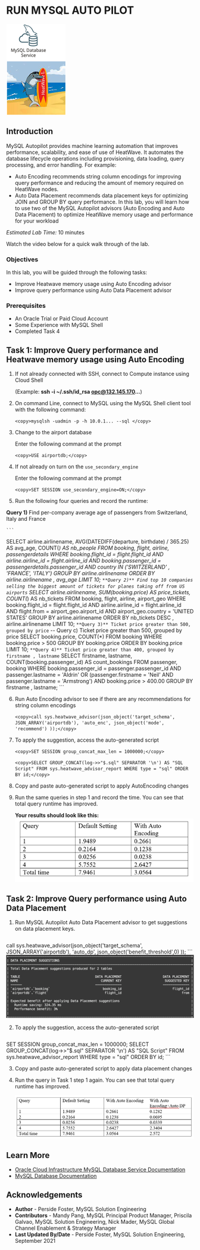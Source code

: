 # RUN MYSQL AUTO PILOT
![INTRO](./images/00_mds_heatwave_2.png " ") 


## Introduction

MySQL Autopilot provides machine learning automation that improves performance, scalability, and ease of use of HeatWave. It automates the database lifecycle operations including provisioning, data loading, query processing, and error handling. For example:
- Auto Encoding recommends string column encodings for improving query performance and reducing the amount of memory required on HeatWave nodes.
- Auto Data Placement recommends data placement keys for optimizing JOIN and GROUP BY query performance.
In this lab, you will learn how to use two of the MySQL Autopilot advisors (Auto Encoding and Auto Data Placement) to optimize HeatWave memory usage and performance for your workload


_Estimated Lab Time:_ 10 minutes

Watch the video below for a quick walk through of the lab.

[](youtube:aC2R0qI1Dx8)

### Objectives

In this lab, you will be guided through the following tasks:

- Improve Heatwave memory usage using Auto Encoding advisor
- Improve query performance using Auto Data Placement advisor



### Prerequisites

- An Oracle Trial or Paid Cloud Account
- Some Experience with MySQL Shell
- Completed Task 4


## Task 1: Improve Query performance and Heatwave memory usage using Auto Encoding

1. If not already connected with SSH, connect to Compute instance using Cloud Shell

    (Example: **ssh -i ~/.ssh/id_rsa opc@132.145.170...**) 

2. On command Line, connect to MySQL using the MySQL Shell client tool with the following command:

    ```
    <copy>mysqlsh -uadmin -p -h 10.0.1... --sql </copy>
    ```
3.	Change to the airport database   

    Enter the following command at the prompt
    ```
    <copy>USE airportdb;</copy>
    ```

4. If not already on turn on  the `use_secondary_engine` 

    Enter the following command at the prompt
     ```
    <copy>SET SESSION use_secondary_engine=ON;</copy>
    ```
  
5.	Run the following four queries and record the runtime:

 **Query 1)** Find per-company average age of passengers from Switzerland, Italy and France

    ```
<copy>SELECT 
    airline.airlinename,
    AVG(DATEDIFF(departure, birthdate) / 365.25) AS avg_age,
    COUNT(*) AS nb_people
FROM
    booking,
    flight,
    airline,
    passengerdetails
WHERE
    booking.flight_id = flight.flight_id
        AND airline.airline_id = flight.airline_id
        AND booking.passenger_id = passengerdetails.passenger_id
        AND country IN ('SWITZERLAND' , 'FRANCE', 'ITALY')
GROUP BY airline.airlinename
ORDER BY airline.airlinename , avg_age
LIMIT 10;
</copy>
    ```
**Query 2)** Find top 10 companies selling the biggest amount of tickets for planes taking off from US airports
    ```
<copy>SELECT 
    airline.airlinename,
    SUM(booking.price) AS price_tickets,
    COUNT(*) AS nb_tickets
FROM
    booking,
    flight,
    airline,
    airport_geo
WHERE
    booking.flight_id = flight.flight_id
        AND airline.airline_id = flight.airline_id
        AND flight.from = airport_geo.airport_id
        AND airport_geo.country = 'UNITED STATES'
GROUP BY airline.airlinename
ORDER BY nb_tickets DESC , airline.airlinename
LIMIT 10;
</copy>
    ```
**Query 3)** Ticket price greater than 500, grouped by price
    ```
    <copy> -- Query c) Ticket price greater than 500, grouped by price
SELECT 
    booking.price, COUNT(*)
FROM
    booking
WHERE
    booking.price > 500
GROUP BY booking.price
ORDER BY booking.price
LIMIT 10; </copy>
    ```
**Query 4)** Ticket price greater than 400, grouped by firstname , lastname
    ```
<copy>SELECT 
    firstname,
    lastname,
    COUNT(booking.passenger_id) AS count_bookings
FROM
    passenger,
    booking
WHERE
    booking.passenger_id = passenger.passenger_id
        AND passenger.lastname = 'Aldrin'
        OR (passenger.firstname = 'Neil'
        AND passenger.lastname = 'Armstrong')
        AND booking.price > 400.00
GROUP BY firstname , lastname;
</copy>
    ```

6. Run Auto Encoding advisor to see if there are any recommendations for string column encodings

    ```
    <copy>call sys.heatwave_advisor(json_object('target_schema', JSON_ARRAY('airportdb'), 'auto_enc', json_object('mode', 'recommend') ));</copy>
    ```
7.	To apply the suggestion, access the auto-generated script

    ```
    <copy>SET SESSION group_concat_max_len = 1000000;</copy>
    ```
    ```
    <copy>SELECT GROUP_CONCAT(log->>"$.sql" SEPARATOR '\n') AS "SQL Script" FROM sys.heatwave_advisor_report WHERE type = "sql" ORDER BY id;</copy>
    ```
8.	Copy and paste auto-generated script to apply AutoEncoding changes
9.	Run the same queries in step 1 and record the time. You can see that total query runtime has improved.

    **Your results should look like this:**
    ![INTRO](./images/pilot01.png " ") 
 
## Task 2: Improve Query performance using Auto Data Placement
1. Run MySQL Autopilot Auto Data Placement advisor to get suggestions on data placement keys.

    ```
<copy>call sys.heatwave_advisor(json_object('target_schema', JSON_ARRAY('airportdb'), 'auto_dp', json_object('benefit_threshold',0) ));</copy>
    ```
![INTRO](./images/pilot02.png " ") 

2. To apply the suggestion, access the auto-generated script

    ```
<copy>SET SESSION group_concat_max_len = 1000000;
SELECT GROUP_CONCAT(log->>"$.sql" SEPARATOR '\n') AS "SQL Script" FROM sys.heatwave_advisor_report WHERE type = "sql" ORDER BY id;
</copy>
    ```

3. Copy and paste auto-generated script to apply data placement changes
4.	Run the query in Task 1 step 1 again. You can see that total query runtime has improved.

    ![INTRO](./images/pilot03.png " ") 

## Learn More

* [Oracle Cloud Infrastructure MySQL Database Service Documentation ](https://docs.cloud.oracle.com/en-us/iaas/MySQL-database)
* [MySQL Database Documentation](https://www.MySQL.com)
## Acknowledgements
* **Author** - Perside Foster, MySQL Solution Engineering 
* **Contributors** - Mandy Pang, MySQL Principal Product Manager,  Priscila Galvao, MySQL Solution Engineering, Nick Mader, MySQL Global Channel Enablement & Strategy Manager
* **Last Updated By/Date** - Perside Foster, MySQL Solution Engineering, September 2021
